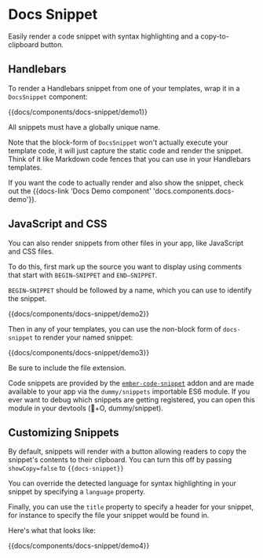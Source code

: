 # Docs Snippet

Easily render a code snippet with syntax highlighting and a copy-to-clipboard button.

## Handlebars

To render a Handlebars snippet from one of your templates, wrap it in a `DocsSnippet` component:

{{docs/components/docs-snippet/demo1}}

All snippets must have a globally unique name.

Note that the block-form of `DocsSnippet` won't actually execute your template code, it will just capture the static code and render the snippet. Think of it like Markdown code fences that you can use in your Handlebars templates.

If you want the code to actually render and also show the snippet, check out the {{docs-link 'Docs Demo component' 'docs.components.docs-demo'}}.

## JavaScript and CSS

You can also render snippets from other files in your app, like JavaScript and CSS files.

To do this, first mark up the source you want to display using comments that start with `BEGIN—SNIPPET` and `END—SNIPPET`.

`BEGIN—SNIPPET` should be followed by a name, which you can use to identify the snippet.

{{docs/components/docs-snippet/demo2}}

Then in any of your templates, you can use the non-block form of `docs-snippet` to render your named snippet:

{{docs/components/docs-snippet/demo3}}

Be sure to include the file extension.

Code snippets are provided by the [`ember-code-snippet`](https://github.com/ef4/ember-code-snippet) addon and are made available to your app via the `dummy/snippets` importable ES6 module. If you ever want to debug which snippets are getting registered, you can open this module in your devtools (+O, dummy/snippet).

## Customizing Snippets

By default, snippets will render with a button allowing readers to copy the snippet's contents to their clipboard. You can turn this off by passing `showCopy=false` to `{{docs-snippet}}`

You can override the detected language for syntax highlighting in your snippet by specifying a `language` property.

Finally, you can use the `title` property to specify a header for your snippet, for instance to specify the file your snippet would be found in.

Here's what that looks like:

{{docs/components/docs-snippet/demo4}}
